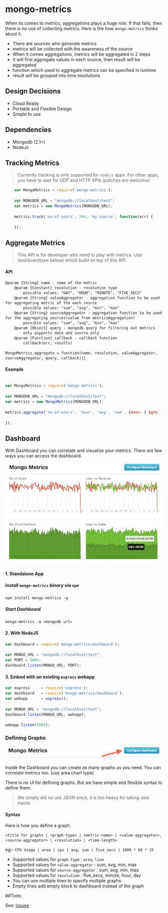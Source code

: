 mongo-metrics
=============

When its comes to metrics, aggregations plays a huge role. If that fails, then there is no use of collecting metrics. Here is the how `mongo-metrics` thinks about it.

* There are sources who generate metrics
* metrics will be collected with the awareness of the source
* When it comes aggregations, metrics will be aggregated in 2 steps
* It will first aggregate values in each source, then result will be aggregated 
* function which used to aggregate metrics can be specified in runtime
* result will be grouped into time resolutions

## Design Decisions

* Cloud Ready
* Portable and Flexible Design
* Simple to use

## Dependencies

* Mongodb (2.1+)
* NodeJs

## Tracking Metrics

>Currently tracking is only supported for `nodejs` apps. For other apps, you have to wait for UDP and HTTP APIs (patches are welcome)

~~~js
	var MongoMetrics = require('mongo-metrics');

	var MONGODB_URL = "mongodb://localhost/test";
	var metrics = new MongoMetrics(MONGODB_URL);

	metrics.track('no-of-users', 344, 'my-source', function(err) {

	});
~~~

## Aggregate Metrics

>This API is for developer who need to play with metrics. Use dashboard(see below) which build on top of this API

#### API

 	@param {String} name - name of the metric
        @param {Constant} resolution - resolution type
            possible values: "DAY", "HOUR", "MINUTE", "FIVE_SECS"
        @param {String} valueAggregator - aggregation function to be used for aggregating metric of the each source
            possible values: "sum", "avg", "min", "max"
        @param {String} sourceAggregator - aggregation function to be used for the aggregating sources(value from metricsAggregation)
            possible values: "sum", "avg", "min", "max"
        @param {Object} query - mongodb query for filtering out metrics
            only supports date and source only
        @param {Function} callback - callback function
            callback(err, results)
    
    MongoMetrics.aggregate = function(name, resolution, valueAggregator, sourceAggregator, query, callback){}

#### Example

~~~js
	
var MongoMetrics = require('mongo-metrics');

var MONGODB_URL = "mongodb://localhost/test";
var metrics = new MongoMetrics(MONGODB_URL);

metrics.aggregate('no-of-users', 'hour', 'avg', 'sum', {date: { $gte: 1361030882576 }}, function(err, result) {

});
~~~

## Dashboard 

With Dashboard you can correlate and visualize your metrics. There are few ways you can access the dashboard.

![Dashboard](docs/dashboard.png)

#### 1. Standalone App

##### Install `mongo-metrics` binary via `npm`
    npm install mongo-metrics -g

##### Start Dashboard
    mongo-metrics -m <mongodb url>

#### 2. With NodeJS

~~~js
var dashboard = require('mongo-metrics/dashboard');

var MONGO_URL = "mongodb://localhost/test";
var PORT = 5005;
dashboard.listen(MONGO_URL, PORT);
~~~

#### 3. Embed with an existing `express` webapp

~~~js
var express     = require('express');
var dashboard   = require('mongo-metrics/dashboard');
var webapp      = express();

var MONGO_URL = "mongodb://localhost/test";
dashboard.listen(MONGO_URL, webapp);

webapp.listen(5005);
~~~

### Defining Graphs

![Dashboard](docs/configure-dashboard.png)

Inside the Dashboard you can create as many graphs as you need. You can correlate metrics too. (use area chart type)

There is no UI for defining graphs. But we have simple and flexible syntax to define them. 
>We simply did no use JSON since, it is too heavy for taking user inputs 

#### Syntax

Here is how you define a graph. 

    <title for graph> | <graph-type> | <metric-name> | <value-aggregator>, <source-aggregator> | <resolution> | <time-length>

eg:- `CPU Usage | area | cpu | avg, sum | five_secs | 1000 * 60 * 15`

* Supported values for `graph-type` : `area`, `line`
* Supported values for `value-aggregator` : sum, avg, min, max
* Supported values for `source-aggregator` : sum, avg, min, max
* Supported values for `resolution` : five_secs, minute, hour, day
* You can use multiple lines to specify multiple graphs
* Empty lines add empty block to dashboard instead of the graph


##Todo

See: [Issues](https://github.com/arunoda/mongo-metrics/issues?labels=todo&milestone=none&page=1&state=open)
